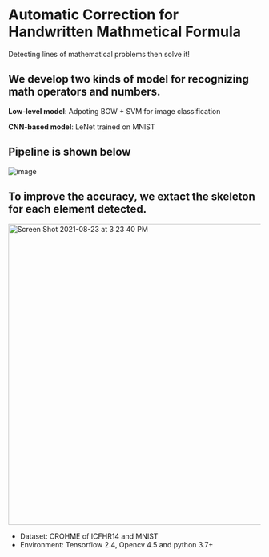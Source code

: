 
# Automatic Correction for Handwritten Mathmetical Formula 
Detecting lines of mathematical problems then solve it!
## We develop two kinds of model for recognizing math operators and numbers.
**Low-level model**: Adpoting BOW + SVM for image classification

**CNN-based model**: LeNet trained on MNIST

## Pipeline is shown below
![image](https://user-images.githubusercontent.com/72722062/130405791-5451b443-74bf-40bc-a11d-d8bf45e58488.png)

## To improve the accuracy, we extact the skeleton for each element detected.
<img width="600" alt="Screen Shot 2021-08-23 at 3 23 40 PM" src="https://user-images.githubusercontent.com/72722062/130407003-1efa36f8-30e6-4942-970a-570485a2b491.png">


* Dataset: CROHME of ICFHR14 and MNIST
* Environment: Tensorflow 2.4, Opencv 4.5 and python 3.7+


